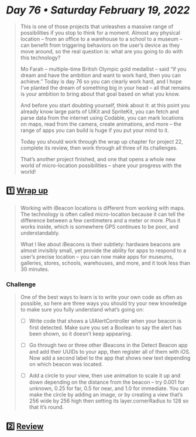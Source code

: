 # *Day 76 • Saturday February 19, 2022*

> This is one of those projects that unleashes a massive range of possibilities if you stop to think for a moment. Almost any physical location – from an office to a warehouse to a school to a museum – can benefit from triggering behaviors on the user’s device as they move around, so the real question is: what are you going to do with this technology?
> 
> Mo Farah – multiple-time British Olympic gold medallist – said “if you dream and have the ambition and want to work hard, then you can achieve.” Today is day 76 so you can clearly work hard, and I hope I’ve planted the dream of something big in your head – all that remains is your ambition to bring about that goal based on what you know.
> 
> And before you start doubting yourself, think about it: at this point you already know large parts of UIKit and SpriteKit, you can fetch and parse data from the internet using Codable, you can mark locations on maps, read from the camera, create animations, and more – the range of apps you can build is huge if you put your mind to it.
> 
> Today you should work through the wrap up chapter for project 22, complete its review, then work through all three of its challenges.
> 
> That’s another project finished, and one that opens a whole new world of micro-location possibilities – share your progress with the world!

## :one: [Wrap up](https://www.hackingwithswift.com/read/22/4/wrap-up) 

> Working with iBeacon locations is different from working with maps. The technology is often called micro-location because it can tell the difference between a few centimeters and a meter or more. Plus it works inside, which is somewhere GPS continues to be poor, and understandably.
> 
> What I like about iBeacons is their subtlety: hardware beacons are almost invisibly small, yet provide the ability for apps to respond to a user’s precise location – you can now make apps for museums, galleries, stores, schools, warehouses, and more, and it took less than 30 minutes.

### Challenge

> One of the best ways to learn is to write your own code as often as possible, so here are three ways you should try your new knowledge to make sure you fully understand what’s going on:
>
>   - [ ]  Write code that shows a UIAlertController when your beacon is first detected. Make sure you set a Boolean to say the alert has been shown, so it doesn’t keep appearing.
>
>   - [ ]  Go through two or three other iBeacons in the Detect Beacon app and add their UUIDs to your app, then register all of them with iOS. Now add a second label to the app that shows new text depending on which beacon was located.
>
>   - [ ]  Add a circle to your view, then use animation to scale it up and down depending on the distance from the beacon – try 0.001 for unknown, 0.25 for far, 0.5 for near, and 1.0 for immediate. You can make the circle by adding an image, or by creating a view that’s 256 wide by 256 high then setting its layer.cornerRadius to 128 so that it’s round.

## :two: [Review](https://www.hackingwithswift.com/review/hws/project-22-detect-a-beacon) 